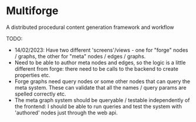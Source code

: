 # Multiforge
A distributed procedural content generation framework and workflow

TODO:
- 14/02/2023: Have two different 'screens'/views - one for "forge" nodes / graphs, the other for "meta" nodes / edges / graphs.
- Need to be able to author meta nodes and edges, so the logic is a little different from forge: there need to be calls to the backend to create properties etc.
- Forge graphs need query nodes or some other nodes that can query the meta system. These can validate that all the names / query params are spelled correctly etc.
- The meta graph system should be queryable / testable independently of the frontend: I should be able to run queries and test the system with 'authored' nodes just through the web api.
